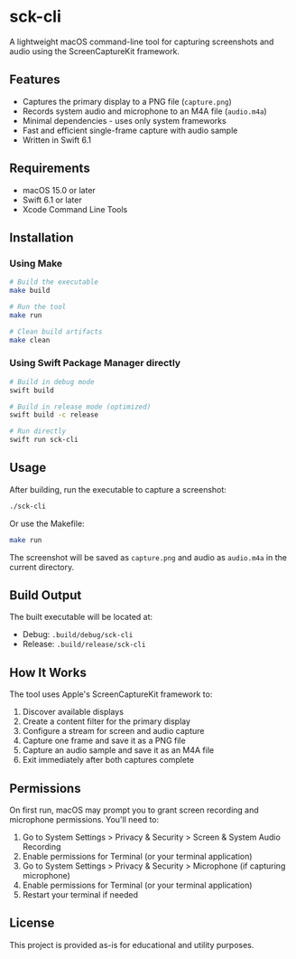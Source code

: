 # sck-cli

A lightweight macOS command-line tool for capturing screenshots and audio using the ScreenCaptureKit framework.

## Features

- Captures the primary display to a PNG file (`capture.png`)
- Records system audio and microphone to an M4A file (`audio.m4a`)
- Minimal dependencies - uses only system frameworks
- Fast and efficient single-frame capture with audio sample
- Written in Swift 6.1

## Requirements

- macOS 15.0 or later
- Swift 6.1 or later
- Xcode Command Line Tools

## Installation

### Using Make

```bash
# Build the executable
make build

# Run the tool
make run

# Clean build artifacts
make clean
```

### Using Swift Package Manager directly

```bash
# Build in debug mode
swift build

# Build in release mode (optimized)
swift build -c release

# Run directly
swift run sck-cli
```

## Usage

After building, run the executable to capture a screenshot:

```bash
./sck-cli
```

Or use the Makefile:

```bash
make run
```

The screenshot will be saved as `capture.png` and audio as `audio.m4a` in the current directory.

## Build Output

The built executable will be located at:
- Debug: `.build/debug/sck-cli`
- Release: `.build/release/sck-cli`

## How It Works

The tool uses Apple's ScreenCaptureKit framework to:
1. Discover available displays
2. Create a content filter for the primary display
3. Configure a stream for screen and audio capture
4. Capture one frame and save it as a PNG file
5. Capture an audio sample and save it as an M4A file
6. Exit immediately after both captures complete

## Permissions

On first run, macOS may prompt you to grant screen recording and microphone permissions. You'll need to:
1. Go to System Settings > Privacy & Security > Screen & System Audio Recording
2. Enable permissions for Terminal (or your terminal application)
3. Go to System Settings > Privacy & Security > Microphone (if capturing microphone)
4. Enable permissions for Terminal (or your terminal application)
5. Restart your terminal if needed

## License

This project is provided as-is for educational and utility purposes.
